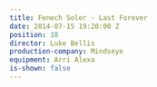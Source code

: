 ```yaml
---
title: Fenech Soler - Last Forever
date: 2014-07-15 19:20:00 Z
position: 18
director: Luke Bellis
production-company: Mindseye
equipment: Arri Alexa
is-shown: false
---
```


